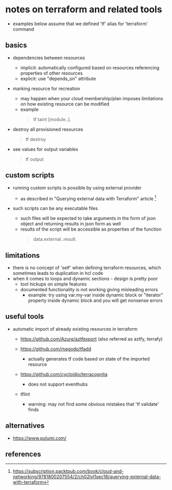 # notes on terraform and related tools

- examples below assume that we defined 'tf' alias for 'terraform' command


## basics

- dependencies between resources
  - implicit: automatically configured based on resources referencing properties of other resources
  - explicit: use "depends_on" attribute

- marking resource for recreation
  - may happen when your cloud membership/plan imposes limitations on how existing resource can be modified
  - example
    > tf taint [module.<module-name>.]<resource-type>.<resource-id>

- destroy all provisioned resources
  > tf destroy

- see values for output variables
  > tf output


## custom scripts

- running custom scripts is possible by using external provider
  - as described in "Querying external data with Terraform" article [^1]

- such scripts can be any executable files
  - such files will be expected to take arguments in the form of json object and returning results in json form as well
  - results of the script will be accessible as properties of the function
    > data.external.<function-name>.result.<property-name>


## limitations

- there is no concept of 'self' when defining terraform resources, which sometimes leads to duplication in hcl code
- when it comes to loops and dynamic sections - design is pretty poor
  - tool hickups on simple features
  - documented functionality is not working giving misleading errors
    - example: try using var.my-var inside dynamic block or "iterator" property inside dynamic block and you will get nonsense errors


## useful tools

- automatic import of already existing resources in terraform
  - https://github.com/Azure/aztfexport (also referred as aztfy, terrafy)
  - https://github.com/magodo/tfadd
    - actually generates tf code based on state of the imported resource
  - https://github.com/cycloidio/terracognita
    - does not support eventhubs

  - tflint
    - warning: may not find some obvious mistakes that 'tf validate' finds


## alternatives

- https://www.pulumi.com/


## references

[^1]: https://subscription.packtpub.com/book/cloud-and-networking/9781800207554/2/ch02lvl1sec18/querying-external-data-with-terraform